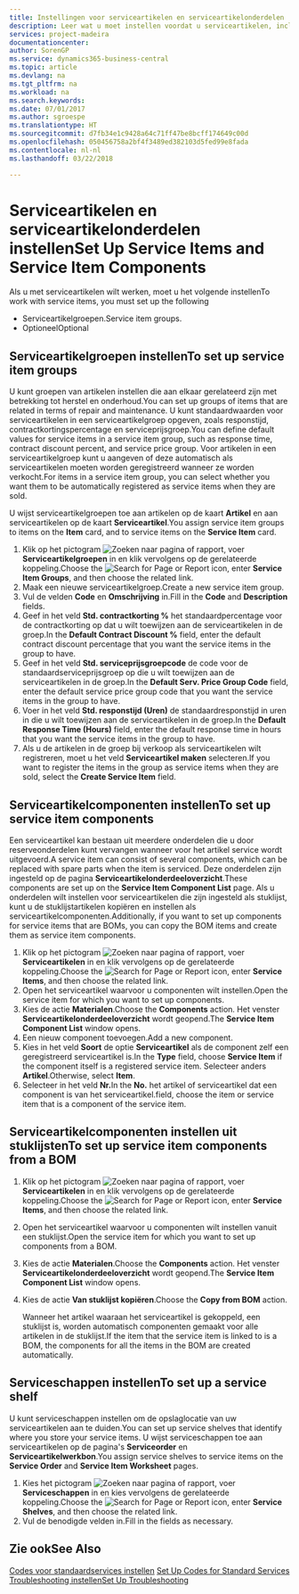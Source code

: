 ```yaml
---
title: Instellingen voor serviceartikelen en serviceartikelonderdelen | Microsoft Docs
description: Leer wat u moet instellen voordat u serviceartikelen, inclusief standaardwaarden voor onder andere de responstijd, het contractkortingspercentage en de serviceprijsgroep, kunt gebruiken.
services: project-madeira
documentationcenter: 
author: SorenGP
ms.service: dynamics365-business-central
ms.topic: article
ms.devlang: na
ms.tgt_pltfrm: na
ms.workload: na
ms.search.keywords: 
ms.date: 07/01/2017
ms.author: sgroespe
ms.translationtype: HT
ms.sourcegitcommit: d7fb34e1c9428a64c71ff47be8bcff174649c00d
ms.openlocfilehash: 050456758a2bf4f3489ed382103d5fed99e8fada
ms.contentlocale: nl-nl
ms.lasthandoff: 03/22/2018

---
```

# <a name="set-up-service-items-and-service-item-components"></a><span data-ttu-id="eb4b7-103">Serviceartikelen en serviceartikelonderdelen instellen</span><span class="sxs-lookup"><span data-stu-id="eb4b7-103">Set Up Service Items and Service Item Components</span></span>
<span data-ttu-id="eb4b7-104">Als u met serviceartikelen wilt werken, moet u het volgende instellen</span><span class="sxs-lookup"><span data-stu-id="eb4b7-104">To work with service items, you must set up the following</span></span>

* <span data-ttu-id="eb4b7-105">Serviceartikelgroepen.</span><span class="sxs-lookup"><span data-stu-id="eb4b7-105">Service item groups.</span></span>
* <span data-ttu-id="eb4b7-106">Optioneel</span><span class="sxs-lookup"><span data-stu-id="eb4b7-106">Optional</span></span>

## <a name="to-set-up-service-item-groups"></a><span data-ttu-id="eb4b7-107">Serviceartikelgroepen instellen</span><span class="sxs-lookup"><span data-stu-id="eb4b7-107">To set up service item groups</span></span>
<span data-ttu-id="eb4b7-108">U kunt groepen van artikelen instellen die aan elkaar gerelateerd zijn met betrekking tot herstel en onderhoud.</span><span class="sxs-lookup"><span data-stu-id="eb4b7-108">You can set up groups of items that are related in terms of repair and maintenance.</span></span> <span data-ttu-id="eb4b7-109">U kunt standaardwaarden voor serviceartikelen in een serviceartikelgroep opgeven, zoals responstijd, contractkortingspercentage en serviceprijsgroep.</span><span class="sxs-lookup"><span data-stu-id="eb4b7-109">You can define default values for service items in a service item group, such as response time, contract discount percent, and service price group.</span></span> <span data-ttu-id="eb4b7-110">Voor artikelen in een serviceartikelgroep kunt u aangeven of deze automatisch als serviceartikelen moeten worden geregistreerd wanneer ze worden verkocht.</span><span class="sxs-lookup"><span data-stu-id="eb4b7-110">For items in a service item group, you can select whether you want them to be automatically registered as service items when they are sold.</span></span>  

<span data-ttu-id="eb4b7-111">U wijst serviceartikelgroepen toe aan artikelen op de kaart **Artikel** en aan serviceartikelen op de kaart **Serviceartikel**.</span><span class="sxs-lookup"><span data-stu-id="eb4b7-111">You assign service item groups to items on the **Item** card, and to service items on the **Service Item** card.</span></span>  

1. <span data-ttu-id="eb4b7-112">Klik op het pictogram ![Zoeken naar pagina of rapport](media/ui-search/search_small.png "pictogram Zoeken naar pagina of rapport"), voer **Serviceartikelgroepen** in en klik vervolgens op de gerelateerde koppeling.</span><span class="sxs-lookup"><span data-stu-id="eb4b7-112">Choose the ![Search for Page or Report](media/ui-search/search_small.png "Search for Page or Report icon") icon, enter **Service Item Groups**, and then choose the related link.</span></span>  
2. <span data-ttu-id="eb4b7-113">Maak een nieuwe serviceartikelgroep.</span><span class="sxs-lookup"><span data-stu-id="eb4b7-113">Create a new service item group.</span></span>  
3. <span data-ttu-id="eb4b7-114">Vul de velden **Code** en **Omschrijving** in.</span><span class="sxs-lookup"><span data-stu-id="eb4b7-114">Fill in the **Code** and **Description** fields.</span></span>  
4. <span data-ttu-id="eb4b7-115">Geef in het veld **Std. contractkorting %** het standaardpercentage voor de contractkorting op dat u wilt toewijzen aan de serviceartikelen in de groep.</span><span class="sxs-lookup"><span data-stu-id="eb4b7-115">In the **Default Contract Discount %** field, enter the default contract discount percentage that you want the service items in the group to have.</span></span>  
5. <span data-ttu-id="eb4b7-116">Geef in het veld **Std. serviceprijsgroepcode** de code voor de standaardserviceprijsgroep op die u wilt toewijzen aan de serviceartikelen in de groep.</span><span class="sxs-lookup"><span data-stu-id="eb4b7-116">In the **Default Serv. Price Group Code** field, enter the default service price group code that you want the service items in the group to have.</span></span>  
6. <span data-ttu-id="eb4b7-117">Voer in het veld **Std. responstijd (Uren)** de standaardresponstijd in uren in die u wilt toewijzen aan de serviceartikelen in de groep.</span><span class="sxs-lookup"><span data-stu-id="eb4b7-117">In the **Default Response Time (Hours)** field, enter the default response time in hours that you want the service items in the group to have.</span></span>  
7. <span data-ttu-id="eb4b7-118">Als u de artikelen in de groep bij verkoop als serviceartikelen wilt registreren, moet u het veld **Serviceartikel maken** selecteren.</span><span class="sxs-lookup"><span data-stu-id="eb4b7-118">If you want to register the items in the group as service items when they are sold, select the **Create Service Item** field.</span></span>  

## <a name="to-set-up-service-item-components"></a><span data-ttu-id="eb4b7-119">Serviceartikelcomponenten instellen</span><span class="sxs-lookup"><span data-stu-id="eb4b7-119">To set up service item components</span></span>
<span data-ttu-id="eb4b7-120">Een serviceartikel kan bestaan uit meerdere onderdelen die u door reserveonderdelen kunt vervangen wanneer voor het artikel service wordt uitgevoerd.</span><span class="sxs-lookup"><span data-stu-id="eb4b7-120">A service item can consist of several components, which can be replaced with spare parts when the item is serviced.</span></span> <span data-ttu-id="eb4b7-121">Deze onderdelen zijn ingesteld op de pagina **Serviceartikelonderdeeloverzicht**.</span><span class="sxs-lookup"><span data-stu-id="eb4b7-121">These components are set up on the **Service Item Component List** page.</span></span> <span data-ttu-id="eb4b7-122">Als u onderdelen wilt instellen voor serviceartikelen die zijn ingesteld als stuklijst, kunt u de stuklijstartikelen kopiëren en instellen als serviceartikelcomponenten.</span><span class="sxs-lookup"><span data-stu-id="eb4b7-122">Additionally, if you want to set up components for service items that are BOMs, you can copy the BOM items and create them as service item components.</span></span>

1. <span data-ttu-id="eb4b7-123">Klik op het pictogram ![Zoeken naar pagina of rapport](media/ui-search/search_small.png "pictogram Zoeken naar pagina of rapport"), voer **Serviceartikelen** in en klik vervolgens op de gerelateerde koppeling.</span><span class="sxs-lookup"><span data-stu-id="eb4b7-123">Choose the ![Search for Page or Report](media/ui-search/search_small.png "Search for Page or Report icon") icon, enter **Service Items**, and then choose the related link.</span></span>
2. <span data-ttu-id="eb4b7-124">Open het serviceartikel waarvoor u componenten wilt instellen.</span><span class="sxs-lookup"><span data-stu-id="eb4b7-124">Open the service item for which you want to set up components.</span></span>  
3. <span data-ttu-id="eb4b7-125">Kies de actie **Materialen**.</span><span class="sxs-lookup"><span data-stu-id="eb4b7-125">Choose the **Components** action.</span></span> <span data-ttu-id="eb4b7-126">Het venster **Serviceartikelonderdeeloverzicht** wordt geopend.</span><span class="sxs-lookup"><span data-stu-id="eb4b7-126">The **Service Item Component List** window opens.</span></span>  
4. <span data-ttu-id="eb4b7-127">Een nieuw component toevoegen.</span><span class="sxs-lookup"><span data-stu-id="eb4b7-127">Add a new component.</span></span>  
5. <span data-ttu-id="eb4b7-128">Kies in het veld **Soort** de optie **Serviceartikel** als de component zelf een geregistreerd serviceartikel is.</span><span class="sxs-lookup"><span data-stu-id="eb4b7-128">In the **Type** field, choose **Service Item** if the component itself is a registered service item.</span></span> <span data-ttu-id="eb4b7-129">Selecteer anders **Artikel**.</span><span class="sxs-lookup"><span data-stu-id="eb4b7-129">Otherwise, select **Item**.</span></span>  
6. <span data-ttu-id="eb4b7-130">Selecteer in het veld **Nr.**</span><span class="sxs-lookup"><span data-stu-id="eb4b7-130">In the **No.**</span></span> <span data-ttu-id="eb4b7-131">het artikel of serviceartikel dat een component is van het serviceartikel.</span><span class="sxs-lookup"><span data-stu-id="eb4b7-131">field, choose the item or service item that is a component of the service item.</span></span>  

## <a name="to-set-up-service-item-components-from-a-bom"></a><span data-ttu-id="eb4b7-132">Serviceartikelcomponenten instellen uit stuklijsten</span><span class="sxs-lookup"><span data-stu-id="eb4b7-132">To set up service item components from a BOM</span></span>
1.  <span data-ttu-id="eb4b7-133">Klik op het pictogram ![Zoeken naar pagina of rapport](media/ui-search/search_small.png "pictogram Zoeken naar pagina of rapport"), voer **Serviceartikelen** in en klik vervolgens op de gerelateerde koppeling.</span><span class="sxs-lookup"><span data-stu-id="eb4b7-133">Choose the ![Search for Page or Report](media/ui-search/search_small.png "Search for Page or Report icon") icon, enter **Service Items**, and then choose the related link.</span></span>  
2. <span data-ttu-id="eb4b7-134">Open het serviceartikel waarvoor u componenten wilt instellen vanuit een stuklijst.</span><span class="sxs-lookup"><span data-stu-id="eb4b7-134">Open the service item for which you want to set up components from a BOM.</span></span>  
3. <span data-ttu-id="eb4b7-135">Kies de actie **Materialen**.</span><span class="sxs-lookup"><span data-stu-id="eb4b7-135">Choose the **Components** action.</span></span> <span data-ttu-id="eb4b7-136">Het venster **Serviceartikelonderdeeloverzicht** wordt geopend.</span><span class="sxs-lookup"><span data-stu-id="eb4b7-136">The **Service Item Component List** window opens.</span></span>  
4. <span data-ttu-id="eb4b7-137">Kies de actie **Van stuklijst kopiëren**.</span><span class="sxs-lookup"><span data-stu-id="eb4b7-137">Choose the **Copy from BOM** action.</span></span>  

    <span data-ttu-id="eb4b7-138">Wanneer het artikel waaraan het serviceartikel is gekoppeld, een stuklijst is, worden automatisch componenten gemaakt voor alle artikelen in de stuklijst.</span><span class="sxs-lookup"><span data-stu-id="eb4b7-138">If the item that the service item is linked to is a BOM, the components for all the items in the BOM are created automatically.</span></span>  

## <a name="to-set-up-a-service-shelf"></a><span data-ttu-id="eb4b7-139">Serviceschappen instellen</span><span class="sxs-lookup"><span data-stu-id="eb4b7-139">To set up a service shelf</span></span>
<span data-ttu-id="eb4b7-140">U kunt serviceschappen instellen om de opslaglocatie van uw serviceartikelen aan te duiden.</span><span class="sxs-lookup"><span data-stu-id="eb4b7-140">You can set up service shelves that identify where you store your service items.</span></span> <span data-ttu-id="eb4b7-141">U wijst serviceschappen toe aan serviceartikelen op de pagina's **Serviceorder** en **Serviceartikelwerkbon**.</span><span class="sxs-lookup"><span data-stu-id="eb4b7-141">You assign service shelves to service items on the **Service Order** and **Service Item Worksheet** pages.</span></span>  

1. <span data-ttu-id="eb4b7-142">Kies het pictogram ![Zoeken naar pagina of rapport](media/ui-search/search_small.png "pictogram Zoeken naar pagina of rapport"), voer **Serviceschappen** in en kies vervolgens de gerelateerde koppeling.</span><span class="sxs-lookup"><span data-stu-id="eb4b7-142">Choose the ![Search for Page or Report](media/ui-search/search_small.png "Search for Page or Report icon") icon, enter **Service Shelves**, and then choose the related link.</span></span>
2. <span data-ttu-id="eb4b7-143">Vul de benodigde velden in.</span><span class="sxs-lookup"><span data-stu-id="eb4b7-143">Fill in the fields as necessary.</span></span>

## <a name="see-also"></a><span data-ttu-id="eb4b7-144">Zie ook</span><span class="sxs-lookup"><span data-stu-id="eb4b7-144">See Also</span></span>
<span data-ttu-id="eb4b7-145">[Codes voor standaardservices instellen](service-how-setup-service-coding.md) </span><span class="sxs-lookup"><span data-stu-id="eb4b7-145">[Set Up Codes for Standard Services](service-how-setup-service-coding.md) </span></span>  
[<span data-ttu-id="eb4b7-146">Troubleshooting instellen</span><span class="sxs-lookup"><span data-stu-id="eb4b7-146">Set Up Troubleshooting</span></span>](service-how-setup-troubleshooting.md)

